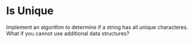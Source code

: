 # Is Unique

Implement an algorithm to determine if a string has all unique characteres.
What if you cannot use additional data structures?
